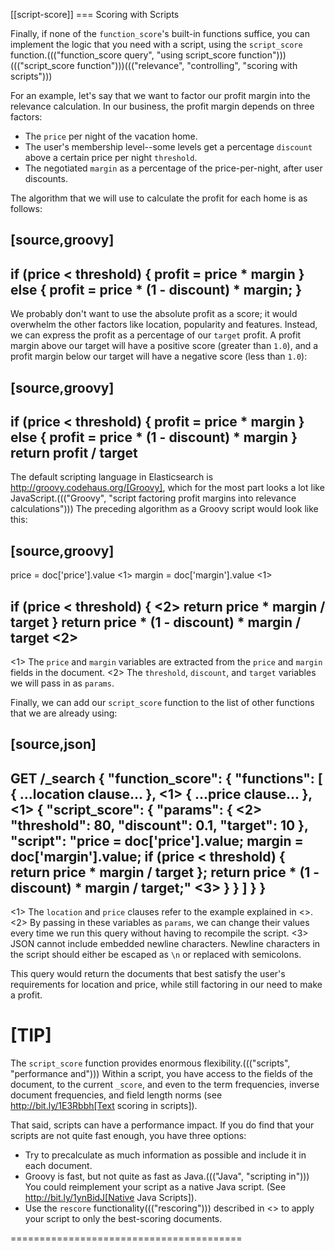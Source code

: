 [[script-score]]
=== Scoring with Scripts

Finally, if none of the `function_score`&#39;s built-in functions suffice, you can
implement the logic that you need with a script, using the `script_score`
function.((("function_score query", "using script_score function")))((("script_score function")))((("relevance", "controlling", "scoring with scripts")))

For an example, let's say that we want to factor our profit margin into the
relevance calculation.  In our business, the profit margin depends on three
factors:

* The `price` per night of the vacation home.
* The user's membership level--some levels get a percentage `discount`
  above a certain price per night `threshold`.
* The negotiated `margin` as a percentage of the price-per-night, after user
  discounts.

The algorithm that we will use to calculate the profit for each home is as
follows:

[source,groovy]
-------------------------
if (price < threshold) {
  profit = price * margin
} else {
  profit = price * (1 - discount) * margin;
}
-------------------------

We probably don't want to use the absolute profit as a score; it would
overwhelm the other factors like location, popularity and features. Instead,
we can express the profit as a percentage of our `target` profit.  A profit
margin above our target will have a positive score (greater than `1.0`), and a profit margin below our target will have a negative score (less than
`1.0`):

[source,groovy]
-------------------------
if (price < threshold) {
  profit = price * margin
} else {
  profit = price * (1 - discount) * margin
}
return profit / target
-------------------------

The default scripting language in Elasticsearch is
http://groovy.codehaus.org/[Groovy], which for the most part looks a lot like
JavaScript.((("Groovy", "script factoring profit margins into relevance calculations"))) The preceding algorithm as a Groovy script would look like this:

[source,groovy]
-------------------------
price  = doc['price'].value <1>
margin = doc['margin'].value <1>

if (price < threshold) { <2>
  return price * margin / target
}
return price * (1 - discount) * margin / target <2>
-------------------------
<1> The `price` and `margin` variables are extracted from the `price` and
    `margin` fields in the document.
<2> The `threshold`, `discount`, and `target` variables we will pass in as
    `params`.

Finally, we can add our `script_score` function to the list of other functions
that we are already using:

[source,json]
-------------------------
GET /_search
{
  "function_score": {
    "functions": [
      { ...location clause... }, <1>
      { ...price clause... }, <1>
      {
        "script_score": {
          "params": { <2>
            "threshold": 80,
            "discount": 0.1,
            "target": 10
          },
          "script": "price  = doc['price'].value; margin = doc['margin'].value; 
          if (price < threshold) { return price * margin / target };
          return price * (1 - discount) * margin / target;" <3>
        }
      }
    ]
  }
}
-------------------------
<1> The `location` and `price` clauses refer to the example explained in
    <<decay-functions>>.
<2> By passing in these variables as `params`, we can change their values
    every time we run this query without having to recompile the script.
<3> JSON cannot include embedded newline characters.  Newline characters in
    the script should  either be escaped as `\n` or replaced with semicolons.

This query would return the documents that best satisfy the user's
requirements for location and price, while still factoring in our need to make
a profit.

[TIP]
========================================

The `script_score` function provides enormous flexibility.((("scripts", "performance and")))  Within a script,
you have access to the fields of the document, to the current `_score`, and
even to the term frequencies, inverse document frequencies, and field length
norms (see http://bit.ly/1E3Rbbh[Text scoring in scripts]).

That said, scripts can have a performance impact.  If you do find that your
scripts are not quite fast enough, you have three options:

* Try to precalculate as much information as possible and include it in each
  document.
* Groovy is fast, but not quite as fast as Java.((("Java", "scripting in")))  You could reimplement your
  script as a native Java script. (See
  http://bit.ly/1ynBidJ[Native Java Scripts]).
* Use the `rescore` functionality((("rescoring"))) described in <<rescore-api>> to apply
  your script to only the best-scoring documents.

========================================

